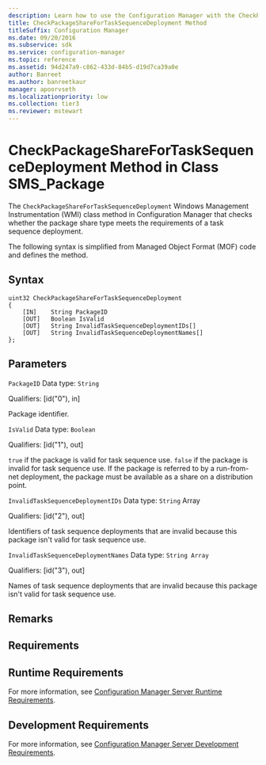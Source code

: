 ```yaml
---
description: Learn how to use the Configuration Manager with the CheckPackageShareForTaskSequenceDeployment Windows Management Instrumentation (WMI) class method to verify that the package share type meets the requirements of a task sequence deployment.
title: CheckPackageShareForTaskSequenceDeployment Method
titleSuffix: Configuration Manager
ms.date: 09/20/2016
ms.subservice: sdk
ms.service: configuration-manager
ms.topic: reference
ms.assetid: 94d247a9-c862-433d-84b5-d19d7ca39a0e
author: Banreet
ms.author: banreetkaur
manager: apoorvseth
ms.localizationpriority: low
ms.collection: tier3
ms.reviewer: mstewart
---
```

# CheckPackageShareForTaskSequenceDeployment Method in Class SMS_Package
The `CheckPackageShareForTaskSequenceDeployment` Windows Management Instrumentation (WMI) class method in Configuration Manager that checks whether the package share type meets the requirements of a task sequence deployment.

 The following syntax is simplified from Managed Object Format (MOF) code and defines the method.

## Syntax

```
uint32 CheckPackageShareForTaskSequenceDeployment
{
    [IN]    String PackageID
    [OUT]   Boolean IsValid
    [OUT]   String InvalidTaskSequenceDeploymentIDs[]
    [OUT]   String InvalidTaskSequenceDeploymentNames[]
};
```

## Parameters
 `PackageID`
 Data type: `String`

 Qualifiers: [id("0"), in]

 Package identifier.

 `IsValid`
 Data type: `Boolean`

 Qualifiers: [id("1"), out]

 `true` if the package is valid for task sequence use. `false` if the package is invalid for task sequence use. If the package is referred to by a run-from-net deployment, the package must be available as a share on a distribution point.

 `InvalidTaskSequenceDeploymentIDs`
 Data type: `String` Array

 Qualifiers: [id("2"), out]

 Identifiers of task sequence deployments that are invalid because this package isn't valid for task sequence use.

 `InvalidTaskSequenceDeploymentNames`
 Data type: `String Array`

 Qualifiers: [id("3"), out]

 Names of task sequence deployments that are invalid because this package isn't valid for task sequence use.

## Remarks

## Requirements

## Runtime Requirements
 For more information, see [Configuration Manager Server Runtime Requirements](../../../../../develop/core/reqs/server-runtime-requirements.md).

## Development Requirements
 For more information, see [Configuration Manager Server Development Requirements](../../../../../develop/core/reqs/server-development-requirements.md).
